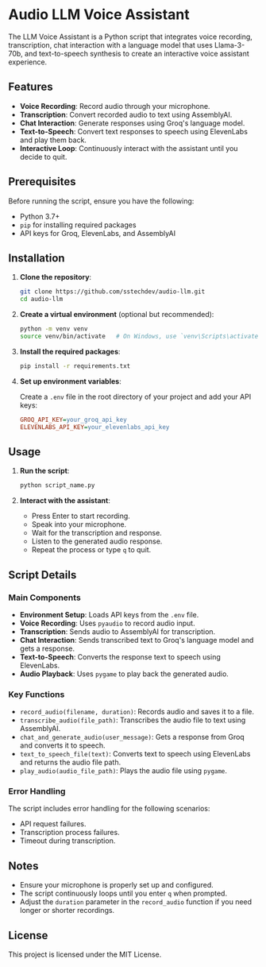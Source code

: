 # Audio LLM Voice Assistant

The LLM Voice Assistant is a Python script that integrates voice recording, transcription, chat interaction with a language model that uses Llama-3-70b, and text-to-speech synthesis to create an interactive voice assistant experience.

## Features

- **Voice Recording**: Record audio through your microphone.
- **Transcription**: Convert recorded audio to text using AssemblyAI.
- **Chat Interaction**: Generate responses using Groq's language model.
- **Text-to-Speech**: Convert text responses to speech using ElevenLabs and play them back.
- **Interactive Loop**: Continuously interact with the assistant until you decide to quit.

## Prerequisites

Before running the script, ensure you have the following:

- Python 3.7+
- `pip` for installing required packages
- API keys for Groq, ElevenLabs, and AssemblyAI

## Installation

1. **Clone the repository**:

    ```sh
    git clone https://github.com/sstechdev/audio-llm.git
    cd audio-llm
    ```

2. **Create a virtual environment** (optional but recommended):

    ```sh
    python -m venv venv
    source venv/bin/activate   # On Windows, use `venv\Scripts\activate`
    ```

3. **Install the required packages**:

    ```sh
    pip install -r requirements.txt
    ```

4. **Set up environment variables**:

    Create a `.env` file in the root directory of your project and add your API keys:

    ```ini
    GROQ_API_KEY=your_groq_api_key
    ELEVENLABS_API_KEY=your_elevenlabs_api_key
    ```

## Usage

1. **Run the script**:

    ```sh
    python script_name.py
    ```

2. **Interact with the assistant**:

    - Press Enter to start recording.
    - Speak into your microphone.
    - Wait for the transcription and response.
    - Listen to the generated audio response.
    - Repeat the process or type `q` to quit.

## Script Details

### Main Components

- **Environment Setup**: Loads API keys from the `.env` file.
- **Voice Recording**: Uses `pyaudio` to record audio input.
- **Transcription**: Sends audio to AssemblyAI for transcription.
- **Chat Interaction**: Sends transcribed text to Groq's language model and gets a response.
- **Text-to-Speech**: Converts the response text to speech using ElevenLabs.
- **Audio Playback**: Uses `pygame` to play back the generated audio.

### Key Functions

- `record_audio(filename, duration)`: Records audio and saves it to a file.
- `transcribe_audio(file_path)`: Transcribes the audio file to text using AssemblyAI.
- `chat_and_generate_audio(user_message)`: Gets a response from Groq and converts it to speech.
- `text_to_speech_file(text)`: Converts text to speech using ElevenLabs and returns the audio file path.
- `play_audio(audio_file_path)`: Plays the audio file using `pygame`.

### Error Handling

The script includes error handling for the following scenarios:

- API request failures.
- Transcription process failures.
- Timeout during transcription.

## Notes

- Ensure your microphone is properly set up and configured.
- The script continuously loops until you enter `q` when prompted.
- Adjust the `duration` parameter in the `record_audio` function if you need longer or shorter recordings.

## License

This project is licensed under the MIT License.

